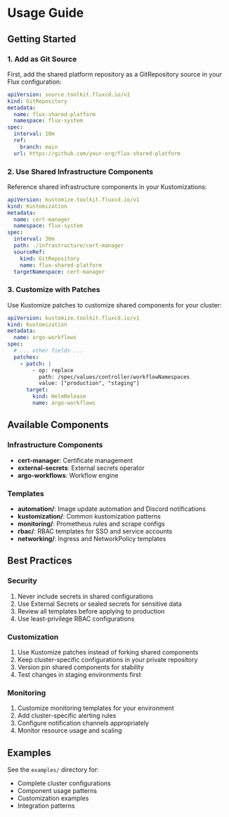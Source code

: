 # Usage Guide

## Getting Started

### 1. Add as Git Source

First, add the shared platform repository as a GitRepository source in your Flux configuration:

```yaml
apiVersion: source.toolkit.fluxcd.io/v1
kind: GitRepository
metadata:
  name: flux-shared-platform
  namespace: flux-system
spec:
  interval: 10m
  ref:
    branch: main
  url: https://github.com/your-org/flux-shared-platform
```

### 2. Use Shared Infrastructure Components

Reference shared infrastructure components in your Kustomizations:

```yaml
apiVersion: kustomize.toolkit.fluxcd.io/v1
kind: Kustomization
metadata:
  name: cert-manager
  namespace: flux-system
spec:
  interval: 30m
  path: ./infrastructure/cert-manager
  sourceRef:
    kind: GitRepository
    name: flux-shared-platform
  targetNamespace: cert-manager
```

### 3. Customize with Patches

Use Kustomize patches to customize shared components for your cluster:

```yaml
apiVersion: kustomize.toolkit.fluxcd.io/v1
kind: Kustomization
metadata:
  name: argo-workflows
spec:
  # ... other fields ...
  patches:
    - patch: |
        - op: replace
          path: /spec/values/controller/workflowNamespaces
          value: ["production", "staging"]
      target:
        kind: HelmRelease
        name: argo-workflows
```

## Available Components

### Infrastructure Components

- **cert-manager**: Certificate management
- **external-secrets**: External secrets operator
- **argo-workflows**: Workflow engine

### Templates

- **automation/**: Image update automation and Discord notifications
- **kustomization/**: Common kustomization patterns
- **monitoring/**: Prometheus rules and scrape configs
- **rbac/**: RBAC templates for SSO and service accounts
- **networking/**: Ingress and NetworkPolicy templates

## Best Practices

### Security

1. Never include secrets in shared configurations
2. Use External Secrets or sealed secrets for sensitive data
3. Review all templates before applying to production
4. Use least-privilege RBAC configurations

### Customization

1. Use Kustomize patches instead of forking shared components
2. Keep cluster-specific configurations in your private repository
3. Version pin shared components for stability
4. Test changes in staging environments first

### Monitoring

1. Customize monitoring templates for your environment
2. Add cluster-specific alerting rules
3. Configure notification channels appropriately
4. Monitor resource usage and scaling

## Examples

See the `examples/` directory for:
- Complete cluster configurations
- Component usage patterns
- Customization examples
- Integration patterns
